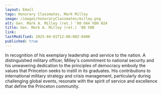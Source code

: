 ```yaml
---
layout: Email
tags: Honorary Classmates, Mark Milley
image: /images/honoraryClassmates/milley.png
alt: Gen. Mark A. Milley (ret.) '80 h64 h00 H24
title: Gen. Mark A. Milley (ret.) '80 h00
link: 
lastModified: 2025-04-01T12:00:00Z-0400
published: true
---
```

In recognition of his exemplary leadership and service to the nation. A distinguished military officer, Milley's commitment to national security and his unwavering dedication to the principles of democracy embody the values that Princeton seeks to instill in its graduates. His contributions to international military strategy and crisis management, particularly during challenging global events, resonate with the spirit of service and excellence that define the Princeton community.
